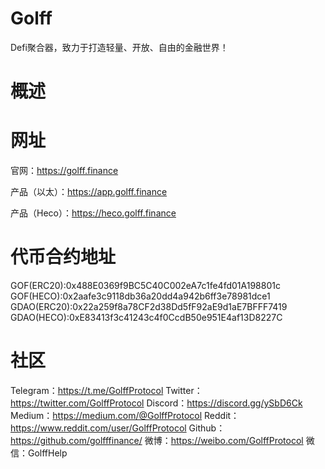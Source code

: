 # Golff

Defi聚合器，致力于打造轻量、开放、自由的金融世界！

# 概述


# 网址

官网：https://golff.finance

产品（以太）：https://app.golff.finance

产品（Heco）：https://heco.golff.finance

# 代币合约地址

GOF(ERC20):0x488E0369f9BC5C40C002eA7c1fe4fd01A198801c
GOF(HECO):0x2aafe3c9118db36a20dd4a942b6ff3e78981dce1
GDAO(ERC20):0x22a259f8a78CF2d38Dd5fF92aE9d1aE7BFFF7419
GDAO(HECO):0xE83413f3c41243c4f0CcdB50e951E4af13D8227C

# 社区

Telegram：https://t.me/GolffProtocol
Twitter：https://twitter.com/GolffProtocol
Discord：https://discord.gg/ySbD6Ck
Medium：https://medium.com/@GolffProtocol
Reddit：https://www.reddit.com/user/GolffProtocol
Github：https://github.com/golfffinance/
微博：https://weibo.com/GolffProtocol
微信：GolffHelp